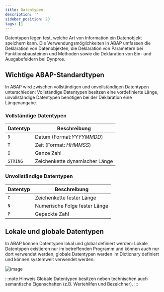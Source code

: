 ```yaml
---
title: Datentypen
description: ''
sidebar_position: 20
tags: []
---
```


Datentypen legen fest, welche Art von Information ein Datenobjekt speichern kann. Die Verwendungsmöglichkeiten in ABAP umfassen die Deklaration von Datenobjekten, die Deklaration von Parametern bei Funktionsbausteinen und Methoden sowie die Deklaration von 
Ein- und Ausgabefeldern bei Dynpros.

## Wichtige ABAP-Standardtypen
In ABAP wird zwischen vollständigen und unvollständigen Datentypen unterschieden: Vollständige Datentypen besitzen eine vordefinierte Länge, unvollständige Datentypen benötigen bei der Deklaration eine Längenangabe.

### Vollständige Datentypen

| Datentyp | Beschreibung                   |
| -------- | ------------------------------ |
| `D`      | Datum (Format:_YYYYMMDD_)      |
| `T`      | Zeit (Format: _HHMMSS_)        |
| `I`      | Ganze Zahl                     |
| `STRING` | Zeichenkette dynamischer Länge |

### Unvollständige Datentypen

| Datentyp | Beschreibung                  |
| -------- | ----------------------------- |
| `C`      | Zeichenkette fester Länge     |
| `N`      | Numerische Folge fester Länge |
| `P`      | Gepackte Zahl                 |

## Lokale und globale Datentypen
In ABAP können Datentypen lokal und global definiert werden: Lokale Datentypen existieren nur im betreffenden Programm und können auch nur dort verwendet werden, globale Datentypen werden im Dictionary definiert und können systemweit verwendet werden.

![image](https://user-images.githubusercontent.com/47243617/210173575-a4cf8d7a-fa53-481f-a22b-9c5bc0f7b295.png)

:::note Hinweis
Globale Datentypen besitzen neben technischen auch semantische Eigenschaften (z.B. Wertehilfen und Bezeichner).
:::
